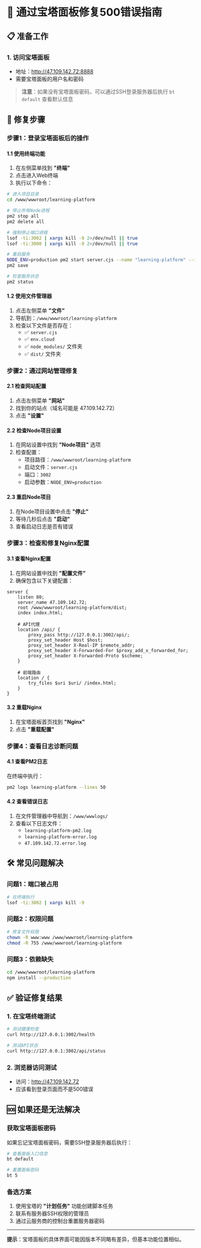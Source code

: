 # 🔧 通过宝塔面板修复500错误指南

## 📋 准备工作

### 1. 访问宝塔面板
- 地址：http://47.109.142.72:8888
- 需要宝塔面板的用户名和密码

> **注意**：如果没有宝塔面板密码，可以通过SSH登录服务器后执行 `bt default` 查看默认信息

## 🚀 修复步骤

### 步骤1：登录宝塔面板后的操作

#### 1.1 使用终端功能
1. 在左侧菜单找到 **"终端"**
2. 点击进入Web终端
3. 执行以下命令：

```bash
# 进入项目目录
cd /www/wwwroot/learning-platform

# 停止所有Node进程
pm2 stop all
pm2 delete all

# 强制停止端口进程
lsof -ti:3002 | xargs kill -9 2>/dev/null || true
lsof -ti:3000 | xargs kill -9 2>/dev/null || true

# 重启服务
NODE_ENV=production pm2 start server.cjs --name "learning-platform" --instances 1
pm2 save

# 检查服务状态
pm2 status
```

#### 1.2 使用文件管理器
1. 点击左侧菜单 **"文件"**
2. 导航到：`/www/wwwroot/learning-platform`
3. 检查以下文件是否存在：
   - ✅ `server.cjs`
   - ✅ `env.cloud`
   - ✅ `node_modules/` 文件夹
   - ✅ `dist/` 文件夹

### 步骤2：通过网站管理修复

#### 2.1 检查网站配置
1. 点击左侧菜单 **"网站"**
2. 找到你的站点（域名可能是 47.109.142.72）
3. 点击 **"设置"**

#### 2.2 检查Node项目设置
1. 在网站设置中找到 **"Node项目"** 选项
2. 检查配置：
   - 项目路径：`/www/wwwroot/learning-platform`
   - 启动文件：`server.cjs`
   - 端口：`3002`
   - 启动参数：`NODE_ENV=production`

#### 2.3 重启Node项目
1. 在Node项目设置中点击 **"停止"**
2. 等待几秒后点击 **"启动"**
3. 查看启动日志是否有错误

### 步骤3：检查和修复Nginx配置

#### 3.1 查看Nginx配置
1. 在网站设置中找到 **"配置文件"**
2. 确保包含以下关键配置：

```nginx
server {
    listen 80;
    server_name 47.109.142.72;
    root /www/wwwroot/learning-platform/dist;
    index index.html;

    # API代理
    location /api/ {
        proxy_pass http://127.0.0.1:3002/api/;
        proxy_set_header Host $host;
        proxy_set_header X-Real-IP $remote_addr;
        proxy_set_header X-Forwarded-For $proxy_add_x_forwarded_for;
        proxy_set_header X-Forwarded-Proto $scheme;
    }

    # 前端路由
    location / {
        try_files $uri $uri/ /index.html;
    }
}
```

#### 3.2 重载Nginx
1. 在宝塔面板首页找到 **"Nginx"**
2. 点击 **"重载配置"**

### 步骤4：查看日志诊断问题

#### 4.1 查看PM2日志
在终端中执行：
```bash
pm2 logs learning-platform --lines 50
```

#### 4.2 查看错误日志
1. 在文件管理器中导航到：`/www/wwwlogs/`
2. 查看以下日志文件：
   - `learning-platform-pm2.log`
   - `learning-platform-error.log`
   - `47.109.142.72.error.log`

## 🛠️ 常见问题解决

### 问题1：端口被占用
```bash
# 在终端执行
lsof -ti:3002 | xargs kill -9
```

### 问题2：权限问题
```bash
# 修复文件权限
chown -R www:www /www/wwwroot/learning-platform
chmod -R 755 /www/wwwroot/learning-platform
```

### 问题3：依赖缺失
```bash
cd /www/wwwroot/learning-platform
npm install --production
```

## ✅ 验证修复结果

### 1. 在宝塔终端测试
```bash
# 测试健康检查
curl http://127.0.0.1:3002/health

# 测试API状态
curl http://127.0.0.1:3002/api/status
```

### 2. 浏览器访问测试
- 访问：http://47.109.142.72
- 应该看到登录页面而不是500错误

## 🆘 如果还是无法解决

### 获取宝塔面板密码
如果忘记宝塔面板密码，需要SSH登录服务器后执行：
```bash
# 查看面板入口信息
bt default

# 重置面板密码
bt 5
```

### 备选方案
1. 使用宝塔的 **"计划任务"** 功能创建脚本任务
2. 联系有服务器SSH权限的管理员
3. 通过云服务商的控制台重置服务器密码

---

**提示**：宝塔面板的具体界面可能因版本不同略有差异，但基本功能位置相似。


